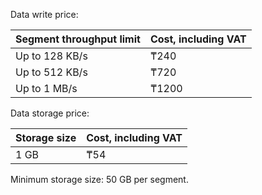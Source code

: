 Data write price:

| Segment throughput limit | Cost, including VAT |
| --- | --- |
| Up to 128 KB/s | ₸240 |
| Up to 512 KB/s | ₸720 |
| Up to 1 MB/s | ₸1200 |

Data storage price:

| Storage size | Cost, including VAT |
| --- | --- |
| 1 GB | ₸54 |

Minimum storage size: 50 GB per segment.
